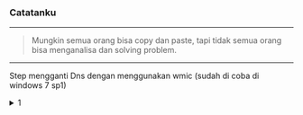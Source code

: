 ### Catatanku
* * *
> Mungkin semua orang bisa copy dan paste, tapi tidak semua orang bisa menganalisa dan solving problem.

* * *
Step mengganti Dns dengan menggunakan wmic (sudah di coba di windows 7 sp1)

<details><summary>1</summary>
<p>
    
### Step mengganti Dns dengan menggunakan wmic (sudah di coba di windows 7 sp1)
    
    ```wmic nicconfig where (IPEnabled=TRUE) call SetDNSServerSearchOrder ()```
    
    ```wmic nicconfig where (IPEnabled=TRUE) call SetDNSServerSearchOrder ("8.8.8.8", "8.8.4.4")```
    
</p>
</details>
